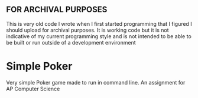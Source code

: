 ## FOR ARCHIVAL PURPOSES
This is very old code I wrote when I first started programming that I figured I should upload for archival purposes. It is working code but it is not indicative of my current programming style and is not intended to be able to be built or run outside of a development environment

# Simple Poker
Very simple Poker game made to run in command line. An assignment for AP Computer Science